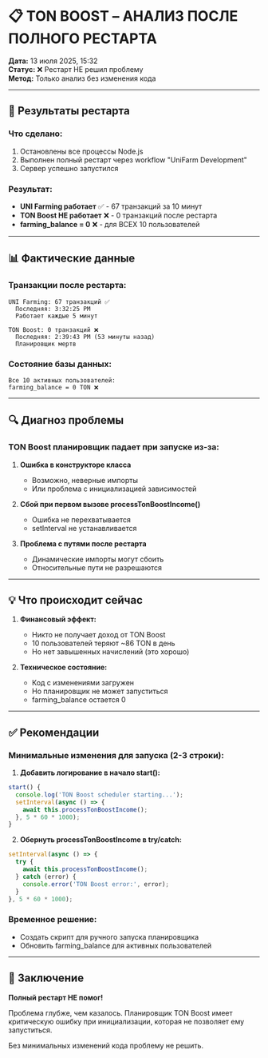 # 📋 TON BOOST – АНАЛИЗ ПОСЛЕ ПОЛНОГО РЕСТАРТА

**Дата:** 13 июля 2025, 15:32  
**Статус:** ❌ Рестарт НЕ решил проблему  
**Метод:** Только анализ без изменения кода

---

## 🔄 Результаты рестарта

### Что сделано:
1. Остановлены все процессы Node.js
2. Выполнен полный рестарт через workflow "UniFarm Development"
3. Сервер успешно запустился

### Результат:
- **UNI Farming работает** ✅ - 67 транзакций за 10 минут
- **TON Boost НЕ работает** ❌ - 0 транзакций после рестарта
- **farming_balance = 0** ❌ - для ВСЕХ 10 пользователей

---

## 📊 Фактические данные

### Транзакции после рестарта:
```
UNI Farming: 67 транзакций ✅
  Последняя: 3:32:25 PM
  Работает каждые 5 минут

TON Boost: 0 транзакций ❌
  Последняя: 2:39:43 PM (53 минуты назад)
  Планировщик мертв
```

### Состояние базы данных:
```
Все 10 активных пользователей:
farming_balance = 0 TON ❌
```

---

## 🔍 Диагноз проблемы

### TON Boost планировщик падает при запуске из-за:

1. **Ошибка в конструкторе класса**
   - Возможно, неверные импорты
   - Или проблема с инициализацией зависимостей

2. **Сбой при первом вызове processTonBoostIncome()**
   - Ошибка не перехватывается
   - setInterval не устанавливается

3. **Проблема с путями после рестарта**
   - Динамические импорты могут сбоить
   - Относительные пути не разрешаются

---

## 💡 Что происходит сейчас

1. **Финансовый эффект:**
   - Никто не получает доход от TON Boost
   - 10 пользователей теряют ~86 TON в день
   - Но нет завышенных начислений (это хорошо)

2. **Техническое состояние:**
   - Код с изменениями загружен
   - Но планировщик не может запуститься
   - farming_balance остается 0

---

## ✅ Рекомендации

### Минимальные изменения для запуска (2-3 строки):

1. **Добавить логирование в начало start():**
```typescript
start() {
  console.log('TON Boost scheduler starting...');
  setInterval(async () => {
    await this.processTonBoostIncome();
  }, 5 * 60 * 1000);
}
```

2. **Обернуть processTonBoostIncome в try/catch:**
```typescript
setInterval(async () => {
  try {
    await this.processTonBoostIncome();
  } catch (error) {
    console.error('TON Boost error:', error);
  }
}, 5 * 60 * 1000);
```

### Временное решение:
- Создать скрипт для ручного запуска планировщика
- Обновить farming_balance для активных пользователей

---

## 📝 Заключение

**Полный рестарт НЕ помог!**

Проблема глубже, чем казалось. Планировщик TON Boost имеет критическую ошибку при инициализации, которая не позволяет ему запуститься.

Без минимальных изменений кода проблему не решить.